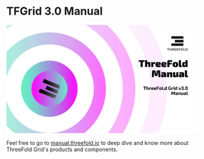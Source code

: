 # TFGrid 3.0 Manual

![](./img/manual.jpeg)  

Feel free to go to [manual.threefold.io](https://library.threefold.me/info/manual/#/manual3_home_new) to deep dive and know more about ThreeFold Grid's products and components.